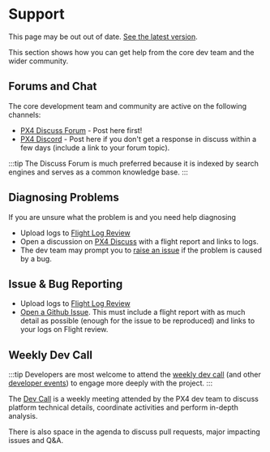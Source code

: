 # Support

<script setup>
import { useData } from 'vitepress'
const { site } = useData();
</script>

<div v-if="site.title !== 'PX4 Guide (main)'">
  <div class="custom-block danger">
    <p class="custom-block-title">This page may be out out of date. <a href="https://docs.px4.io/main/en/contribute/support.html">See the latest version</a>.</p>
  </div>
</div>

This section shows how you can get help from the core dev team and the wider community.

## Forums and Chat

The core development team and community are active on the following channels:

- [PX4 Discuss Forum](https://discuss.px4.io/) - Post here first!
- [PX4 Discord](https://discord.gg/dronecode) - Post here if you don't get a response in discuss within a few days (include a link to your forum topic).

:::tip
The Discuss Forum is much preferred because it is indexed by search engines and serves as a common knowledge base.
:::

## Diagnosing Problems

If you are unsure what the problem is and you need help diagnosing

- Upload logs to [Flight Log Review](https://logs.px4.io/)
- Open a discussion on [PX4 Discuss](https://discuss.px4.io/c/flight-testing/) with a flight report and links to logs.
- The dev team may prompt you to [raise an issue](#issue-bug-reporting) if the problem is caused by a bug.

## Issue & Bug Reporting

- Upload logs to [Flight Log Review](https://logs.px4.io/)
- [Open a Github Issue](https://github.com/PX4/PX4-Autopilot/issues).
  This must include a flight report with as much detail as possible (enough for the issue to be reproduced) and links to your logs on Flight review.

## Weekly Dev Call

:::tip
Developers are most welcome to attend the [weekly dev call](../contribute/dev_call.md) (and other [developer events](../index.md#calendar-events)) to engage more deeply with the project.
:::

The [Dev Call](../contribute/dev_call.md) is a weekly meeting attended by the PX4 dev team to discuss platform technical details, coordinate activities and perform in-depth analysis.

There is also space in the agenda to discuss pull requests, major impacting issues and Q&A.
